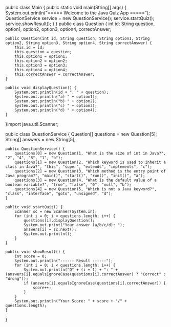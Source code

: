 public class Main {
    public static void main(String[] args) {
        System.out.println("===== Welcome to the Java Quiz App =====");
        QuestionService service = new QuestionService();
        service.startQuiz();
        service.showResult();
    }
}
public class Question {
    int id;
    String question, option1, option2, option3, option4, correctAnswer;

    public Question(int id, String question, String option1, String option2, String option3, String option4, String correctAnswer) {
        this.id = id;
        this.question = question;
        this.option1 = option1;
        this.option2 = option2;
        this.option3 = option3;
        this.option4 = option4;
        this.correctAnswer = correctAnswer;
    }

    public void displayQuestion() {
        System.out.println(id + ". " + question);
        System.out.println("a) " + option1);
        System.out.println("b) " + option2);
        System.out.println("c) " + option3);
        System.out.println("d) " + option4);
    }
}import java.util.Scanner;

public class QuestionService {
    Question[] questions = new Question[5];
    String[] answers = new String[5];

    public QuestionService() {
        questions[0] = new Question(1, "What is the size of int in Java?", "2", "4", "8", "1", "b");
        questions[1] = new Question(2, "Which keyword is used to inherit a class in Java?", "this", "super", "extends", "implements", "c");
        questions[2] = new Question(3, "Which method is the entry point of Java program?", "main()", "start()", "run()", "init()", "a");
        questions[3] = new Question(4, "What is the default value of a boolean variable?", "true", "false", "0", "null", "b");
        questions[4] = new Question(5, "Which is not a Java keyword?", "class", "interface", "goto", "unsigned", "d");
    }

    public void startQuiz() {
        Scanner sc = new Scanner(System.in);
        for (int i = 0; i < questions.length; i++) {
            questions[i].displayQuestion();
            System.out.print("Your answer (a/b/c/d): ");
            answers[i] = sc.next();
            System.out.println();
        }
    }

    public void showResult() {
        int score = 0;
        System.out.println("------ Result ------");
        for (int i = 0; i < questions.length; i++) {
            System.out.println("Q" + (i + 1) + ": " + (answers[i].equalsIgnoreCase(questions[i].correctAnswer) ? "Correct" : "Wrong"));
            if (answers[i].equalsIgnoreCase(questions[i].correctAnswer)) {
                score++;
            }
        }
        System.out.println("Your Score: " + score + "/" + questions.length);
    }
}

